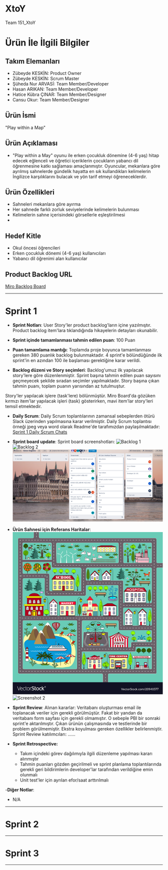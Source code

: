 # **XtoY**

Team 151_XtoY

# Ürün İle İlgili Bilgiler

## Takım Elemanları

- Zübeyde KESKİN: Product Owner
- Zübeyde KESKİN: Scrum Master
- Şüheda Nur ARVASİ: Team Member/Developer
- Hasan ARIKAN: Team Member/Developer
- Hatice Kübra ÇINAR: Team Member/Designer
- Cansu Okur: Team Member/Designer

## Ürün İsmi

"Play within a Map"

## Ürün Açıklaması

- "Play within a May" oyunu ile erken çocukluk dönemine (4-6 yaş) hitap edecek eğlenceli ve öğretici içeriklerin çocukların yabancı dil öğrenmesine katkı sağlaması amaçlanmıştır. Oyuncular, mekanlara göre ayrılmış sahnelerde gündelik hayatta en sık kullandıkları kelimelerin İngilizce karşılıklarını bulacak ve yön tarif etmeyi öğreneceklerdir.

## Ürün Özellikleri

- Sahneleri mekanlara göre ayırma
- Her sahnede farklı zorluk seviyelerinde kelimelerin bulunması
- Kelimelerin sahne içerisindeki görsellerle eşleştirilmesi
-

## Hedef Kitle

- Okul öncesi öğrencileri
- Erken çocukluk dönemi (4-6 yaş) kullanıcıları
- Yabancı dil öğrenimi alan kullanıcılar

## Product Backlog URL

[Miro Backlog Board](https://miro.com/app/board/uXjVO2uR4k0=/?share_link_id=212508567240)

---

# Sprint 1

- **Sprint Notları**: User Story'ler product backlog'ların içine yazılmıştır. Product backlog item'lara tıklandığında hikayelerin detayları okunabilir.

- **Sprint içinde tamamlanması tahmin edilen puan**: 100 Puan

- **Puan tamamlama mantığı**: Toplamda proje boyunca tamamlanması gereken 380 puanlık backlog bulunmaktadır. 4 sprint'e bölündüğünde ilk sprint'in en azından 100 ile başlaması gerektiğine karar verildi.

- **Backlog düzeni ve Story seçimleri**: Backlog'umuz ilk yapılacak story'lere göre düzenlenmiştir. Sprint başına tahmin edilen puan sayısını geçmeyecek şekilde sıradan seçimler yapılmaktadır. Story başına çıkan tahmin puanı, toplam puanın yarısından az tutulmuştur. 

Story'ler yapılacak işlere (task'lere) bölünmüştür. Miro Board'da gözüken kırmızı item'lar yapılacak işleri (task) gösterirken, mavi item'lar story'leri temsil etmektedir.

- **Daily Scrum**: Daily Scrum toplantılarının zamansal sebeplerden ötürü Slack üzerinden yapılmasına karar verilmiştir. Daily Scrum toplantısı örneği jpeg veya word olarak Readme'de tarafımızdan paylaşılmaktadır: [Sprint 1 Daily Scrum Chats](https://github.com/ZubeydeKeskin/team_151/blob/main/Team151_DailyScrumMeetingNotesSprint1.docx?raw=true)

- **Sprint board update**: Sprint board screenshotları: 
![Backlog 1](https://raw.githubusercontent.com/OyunveUygulamaAkademisi/BootcampScrumTemplate/main/ProjectManagement/Sprint1Documents/backlog1.png) 
![Backlog 2](https://raw.githubusercontent.com/OyunveUygulamaAkademisi/BootcampScrumTemplate/main/ProjectManagement/Sprint1Documents/backlog2.png) 
![Backlog 3](https://raw.githubusercontent.com/OyunveUygulamaAkademisi/BootcampScrumTemplate/main/ProjectManagement/Sprint1Documents/backlog3.png)

- **Ürün Sahnesi için Referans Haritalar**: 
  ![Screenshot 1](https://github.com/ZubeydeKeskin/team_151/blob/main/sprint1/ref1.jpg)
  ![Screenshot 2](https://github.com/OyunveUygulamaAkademisi/BootcampScrumTemplate/blob/main/ProjectManagement/Sprint1Documents/productss2.png?raw=true)

- **Sprint Review**: 
Alınan kararlar: Veritabanı oluşturması email ile toplanacak veriler için gerekli görülmüştür. Fakat bir yandan da veritabanı form sayfası için gerekli olmamıştır. O sebeple PBI bir sonraki sprint'e aktarılmıştır. Çıkan ürünün çalışmasında ve testlerinde bir problem görülmemiştir. Ekstra koyulması gereken özellikler belirlenmiştir. Sprint Review katılımcıları: ......

- **Sprint Retrospective:**
  - Takım içindeki görev dağılımıyla ilgili düzenleme yapılması kararı alınmıştır
  - Tahmin puanları gözden geçirilmeli ve sprint planlama toplantılarında gerekli geri bildirimlerin developer'lar tarafından verildiğine emin olunmalı
  - Unit test'ler için ayrılan efor/saat arttırılmalı 

-**Diğer Notlar**:
- N/A

---

# Sprint 2


---

# Sprint 3

---
